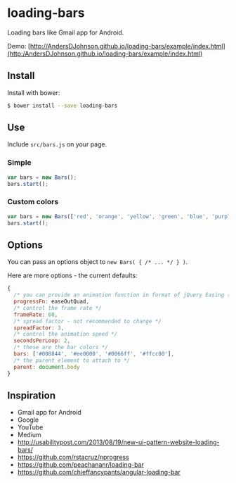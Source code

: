 loading-bars
============

Loading bars like Gmail app for Android.

Demo: [http://AndersDJohnson.github.io/loading-bars/example/index.html](http:/AndersDJohnson.github.io/loading-bars/example/index.html)


## Install

Install with bower:

```sh
$ bower install --save loading-bars
```

## Use

Include `src/bars.js` on your page.

### Simple

```js
var bars = new Bars();
bars.start();

```

### Custom colors

```js
var bars = new Bars(['red', 'orange', 'yellow', 'green', 'blue', 'purple']);
bars.start();

```

## Options

You can pass an options object to `new Bars( { /* ... */ } )`.

Here are more options - the current defaults:

```js
{
  /* you can provide an animation function in format of jQuery Easing (http://gsgd.co.uk/sandbox/jquery/easing/) */
  progressFn: easeOutQuad,
  /* control the frame rate */
  frameRate: 60,
  /* spread factor - not recommended to change */
  spreadFactor: 3,
  /* control the animation speed */
  secondsPerLoop: 2,
  /* these are the bar colors */
  bars: ['#008844', '#ee0000', '#0066ff', '#ffcc00'],
  /* the parent element to attach to */
  parent: document.body
}
```


## Inspiration

* Gmail app for Android
* Google
* YouTube
* Medium
* http://usabilitypost.com/2013/08/19/new-ui-pattern-website-loading-bars/
* https://github.com/rstacruz/nprogress
* https://github.com/peachananr/loading-bar
* https://github.com/chieffancypants/angular-loading-bar

